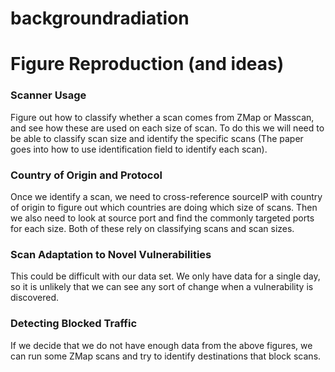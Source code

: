 # backgroundradiation

# Figure Reproduction (and ideas)

### Scanner Usage

Figure out how to classify whether a scan comes from ZMap or Masscan, and see how these are used on each size of scan. To do this we will need to be able to classify scan size and identify the specific scans (The paper goes into how to use identification field to identify each scan).

### Country of Origin and Protocol

Once we identify a scan, we need to cross-reference sourceIP with country of origin to figure out which countries are doing which size of scans. Then we also need to look at source port and find the commonly targeted ports for each size. Both of these rely on classifying scans and scan sizes.

### Scan Adaptation to Novel Vulnerabilities

This could be difficult with our data set. We only have data for a single day, so it is unlikely that we can see any sort of change when a vulnerability is discovered.

### Detecting Blocked Traffic

If we decide that we do not have enough data from the above figures, we can run some ZMap scans and try to identify destinations that block scans.
